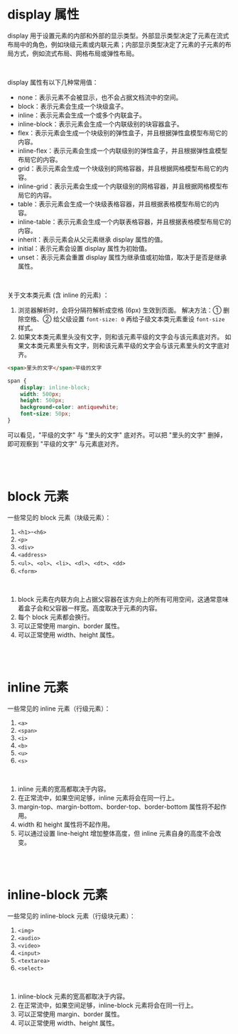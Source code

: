 # display 属性

display 用于设置元素的内部和外部的显示类型。外部显示类型决定了元素在流式布局中的角色，例如块级元素或内联元素；内部显示类型决定了元素的子元素的布局方式，例如流式布局、网格布局或弹性布局。

<br>

display 属性有以下几种常用值：

-   none：表示元素不会被显示，也不会占据文档流中的空间。
-   block：表示元素会生成一个块级盒子。
-   inline：表示元素会生成一个或多个内联盒子。
-   inline-block：表示元素会生成一个内联级别的块容器盒子。
-   flex：表示元素会生成一个块级别的弹性盒子，并且根据弹性盒模型布局它的内容。
-   inline-flex：表示元素会生成一个内联级别的弹性盒子，并且根据弹性盒模型布局它的内容。
-   grid：表示元素会生成一个块级别的网格容器，并且根据网格模型布局它的内容。
-   inline-grid：表示元素会生成一个内联级别的网格容器，并且根据网格模型布局它的内容。
-   table：表示元素会生成一个块级表格容器，并且根据表格模型布局它的内容。
-   inline-table：表示元素会生成一个内联表格容器，并且根据表格模型布局它的内容。
-   inherit：表示元素会从父元素继承 display 属性的值。
-   initial：表示元素会设置 display 属性为初始值。
-   unset：表示元素会重置 display 属性为继承值或初始值，取决于是否是继承属性。

<br>

关于文本类元素 (含 inline 的元素) ：

1.  浏览器解析时，会将分隔符解析成空格 (6px) 生效到页面。
    解决方法：① 删除空格、② 给父级设置 `font-size: 0` 再给子级文本类元素重设 `font-size` 样式。
2.  如果文本类元素里头没有文字，则和该元素平级的文字会与该元素底对齐。
    如果文本类元素里头有文字，则和该元素平级的文字会与该元素里头的文字底对齐。

```html
<span>里头的文字</span>平级的文字
```

```css
span {
    display: inline-block;
    width: 500px;
    height: 500px;
    background-color: antiquewhite;
    font-size: 50px;
}
```

可以看见，"平级的文字" 与 "里头的文字" 底对齐。可以把 "里头的文字" 删掉，即可观察到 "平级的文字" 与元素底对齐。

<br><br>

# block 元素

一些常见的 block 元素（块级元素）：

1.  `<h1>`-`<h6>`
2.  `<p>`
3.  `<div>`
4.  `<address>`
5.  `<ul>`、`<ol>`、`<li>`、`<dl>`、`<dt>`、`<dd>`
6.  `<form>`

<br>

1.  block 元素在内联方向上占据父容器在该方向上的所有可用空间，这通常意味着盒子会和父容器一样宽。高度取决于元素的内容。
2.  每个 block 元素都会换行。
3.  可以正常使用 margin、border 属性。
4.  可以正常使用 width、height 属性。

<br><br>

# inline 元素

一些常见的 inline 元素（行级元素）：

1.  `<a>`
2.  `<span>`
3.  `<i>`
4.  `<b>`
5.  `<u>`
6.  `<s>`

<br>

1. inline 元素的宽高都取决于内容。
2. 在正常流中，如果空间足够，inline 元素将会在同一行上。
3. margin-top、margin-bottom、border-top、border-bottom 属性将不起作用。
4. width 和 height 属性将不起作用。
5. 可以通过设置 line-height 增加整体高度，但 inline 元素自身的高度不会改变。

<br><br>

# inline-block 元素

一些常见的 inline-block 元素（行级块元素）：

1.  `<img>`
2.  `<audio>`
3.  `<video>`
4.  `<input>`
5.  `<textarea>`
6.  `<select>`

<br>

1. inline-block 元素的宽高都取决于内容。
2. 在正常流中，如果空间足够，inline-block 元素将会在同一行上。
3. 可以正常使用 margin、border 属性。
4. 可以正常使用 width、height 属性。

<br>
